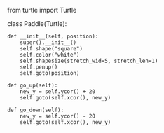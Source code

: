 from turtle import Turtle


class Paddle(Turtle):
    
    def __init__(self, position):
        super().__init__()
        self.shape("square")
        self.color("white")
        self.shapesize(stretch_wid=5, stretch_len=1)
        self.penup()
        self.goto(position)

    def go_up(self):
        new_y = self.ycor() + 20
        self.goto(self.xcor(), new_y)

    def go_down(self):
        new_y = self.ycor() - 20
        self.goto(self.xcor(), new_y)
